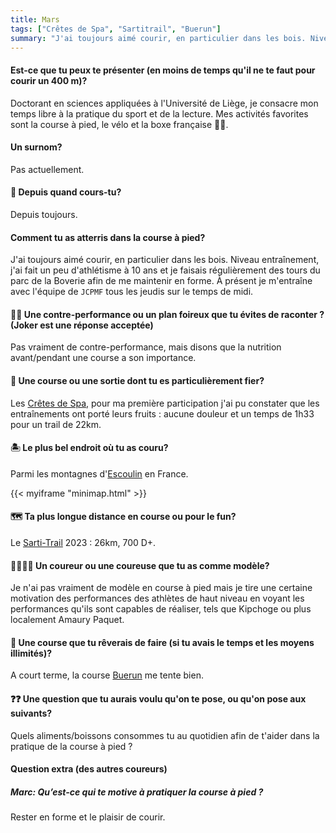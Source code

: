 ```yaml
---
title: Mars
tags: ["Crêtes de Spa", "Sartitrail", "Buerun"]
summary: "J'ai toujours aimé courir, en particulier dans les bois. Niveau entraînement, j'ai fait un peu d'athlétisme à 10 ans et je faisais régulièrement des tours du parc de la Boverie afin de me maintenir en forme."
---
```


#### Est-ce que tu peux te présenter (en moins de temps qu'il ne te faut pour courir un 400 m)?
Doctorant en sciences appliquées à l'Université de Liège, je consacre mon temps libre à la pratique du sport et de la lecture. Mes activités favorites sont la course à pied, le vélo et la boxe française 🥊🥊.

#### Un surnom?
Pas actuellement.

#### 📆 Depuis quand cours-tu?
Depuis toujours.

#### Comment tu as atterris dans la course à pied?
J'ai toujours aimé courir, en particulier dans les bois. Niveau entraînement, j'ai fait un peu d'athlétisme à 10 ans et je faisais régulièrement des tours du parc de la Boverie afin de me maintenir en forme. À présent je m'entraîne avec l'équipe de `JCPMF` tous les jeudis sur le temps de midi.

#### 😵‍💫 Une contre-performance ou un plan foireux que tu évites de raconter ? (Joker est une réponse acceptée)
Pas vraiment de contre-performance, mais disons que la nutrition avant/pendant une course a son importance.

#### 🏅 Une course ou une sortie dont tu es particulièrement fier?
Les [Crêtes de Spa](https://cretesdespa.be/fr), pour ma première participation j'ai pu constater que les entraînements ont porté leurs fruits : aucune douleur et un temps de 1h33 pour un trail de 22km.

#### 🏝️ Le plus bel endroit où tu as couru?
Parmi les montagnes d'[Escoulin](https://www.valleedeladrome-tourisme.com/patrimoine-culturel/eygluy-escoulin/) en France.

{{< myiframe "minimap.html" >}}

#### 🗺️ Ta plus longue distance en course ou pour le fun?
Le [Sarti-Trail](https://sartitrail.be/) 2023 : 26km, 700 D+.

#### 🏃‍♂️🏃‍♀️ Un coureur ou une coureuse que tu as comme modèle?
Je n'ai pas vraiment de modèle en course à pied mais je tire une certaine motivation des performances des athlètes de haut niveau en voyant les performances qu'ils sont capables de réaliser, tels que Kipchoge ou plus localement Amaury Paquet.

#### 🏁 Une course que tu rêverais de faire (si tu avais le temps et les moyens illimités)?
A court terme, la course [Buerun](https://bue.run/) me tente bien.

#### ❓❓ Une question que tu aurais voulu qu'on te pose, ou qu'on pose aux suivants?
Quels aliments/boissons consommes tu au quotidien afin de t'aider dans la pratique de la course à pied ?

#### Question extra (des autres coureurs)

##### Marc: Qu’est-ce qui te motive à pratiquer la course à pied ?

Rester en forme et le plaisir de courir.

